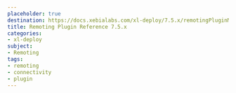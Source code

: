 ```yaml
---
placeholder: true
destination: https://docs.xebialabs.com/xl-deploy/7.5.x/remotingPluginManual.html
title: Remoting Plugin Reference 7.5.x
categories:
- xl-deploy
subject:
- Remoting
tags:
- remoting
- connectivity
- plugin
---
```

